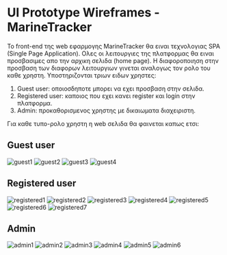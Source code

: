 # UI Prototype Wireframes - MarineTracker

Το front-end της web εφαρμογης MarineTracker θα ειναι τεχνολογιας SPA (Single Page Application). Ολες οι λειτουργιες της πλατφορμας θα ειναι προσβασιμες απο την αρχικη σελιδα (home page).
Η διαφοροποιηση στην προσβαση των διαφορων λειτουργιων γινεται αναλογως τον ρολο του καθε χρηστη.
Υποστηριζονται τριων ειδων χρηστες:
1. Guest user: οποιοσδηποτε μπορει να εχει προσβαση στην σελιδα.
2. Registered user: καποιος που εχει κανει register και login στην πλατφορμα.
3. Admin: προκαθορισμενος χρηστης με δικαιωματα διαχειριστη.

Για καθε τυπο-ρολο χρηστη η web σελιδα θα φαινεται καπως ετσι:
## Guest user

![guest1](/UI_Wireframes/1.0%20home%20page.png) 
![guest2](/UI_Wireframes/1.1%20ckicked%20ship.png) 
![guest3](/UI_Wireframes/1.2%20popup%20register.png) 
![guest4](/UI_Wireframes/1.3%20login%20popup.png) 



## Registered user


![registered1](/UI_Wireframes/2.0%20home%20page.png) 
![registered2](/UI_Wireframes/2.1%20home%20page.png) 
![registered3](/UI_Wireframes/2.3%20clicked%20ship.png) 
![registered4](/UI_Wireframes/2.4%20Show%20path.png) 
![registered5](/UI_Wireframes/2.5%20Show%20fleet.png) 
![registered6](/UI_Wireframes/2.6%20Show%20Area.png) 
![registered7](/UI_Wireframes/2.7%20Edit%20Area.png) 




## Admin

![admin1](/UI_Wireframes/3.0%20home%20page.png) 
![admin2](/UI_Wireframes/3.1%20Show%20path.png) 
![admin3](/UI_Wireframes/3.2%20Show%20fleet.png) 
![admin4](/UI_Wireframes/3.3%20Show%20Area.png) 
![admin5](/UI_Wireframes/3.4%20Edit%20Area.png) 
![admin6](/UI_Wireframes/3.5%20Modify%20data.png) 
